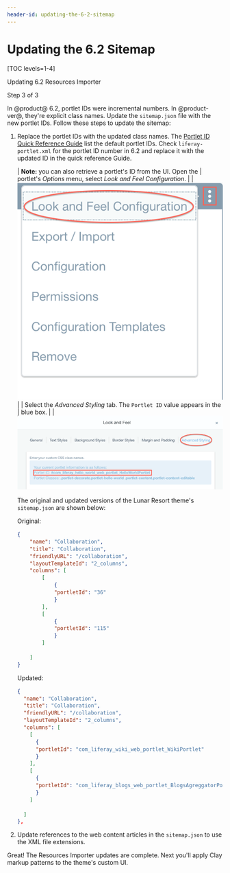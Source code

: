 ```yaml
---
header-id: updating-the-6-2-sitemap
---
```


# Updating the 6.2 Sitemap

[TOC levels=1-4]

<div class="learn-path-step row">
    <p id="stepTitle">Updating 6.2 Resources Importer</p><p>Step 3 of 3</p>
</div>

In @product@ 6.2, portlet IDs were incremental numbers. In @product-ver@, 
they're explicit class names. Update the `sitemap.json` file with the new 
portlet IDs. Follow these steps to update the sitemap:

1.  Replace the portlet IDs with the updated class names. The 
    [Portlet ID Quick Reference Guide](/docs/7-2/reference/-/knowledge_base/r/fully-qualified-portlet-ids) 
    list the default portlet IDs. Check `liferay-portlet.xml` for the portlet ID 
    number in 6.2 and replace it with the updated ID in the quick reference 
    Guide.
    
    | **Note:** you can also retrieve a portlet's ID from the UI. Open the 
    | portlet's *Options* menu, select *Look and Feel Configuration*. 
    | 
    | ![Figure 1: You can find the portlet ID in the *Look and Feel Configuration* menu.](../../../../../images/upgrading-themes-look-and-feel-menu.png)
    | 
    | Select the *Advanced Styling* tab. The `Portlet ID` value appears in the 
    | blue box. 
    | 
    | ![Figure 2: The portlet ID appears within the blue box in the *Advanced Styling* tab.](../../../../../images/upgrading-themes-portlet-id.png)

    The original and updated versions of the Lunar Resort theme's `sitemap.json` 
    are shown below:

    Original:

    ```json
    {
    	"name": "Collaboration",
    	"title": "Collaboration",
    	"friendlyURL": "/collaboration",
    	"layoutTemplateId": "2_columns",
    	"columns": [
    		[
    			{
    			"portletId": "36"
    			}
    		],
    		[
    			{
    			"portletId": "115"
    			}
    		]
    	
    	]
    }
    ```

    Updated:

    ```json
    {
      "name": "Collaboration",
      "title": "Collaboration",
      "friendlyURL": "/collaboration",
      "layoutTemplateId": "2_columns",
      "columns": [
        [
          {
          "portletId": "com_liferay_wiki_web_portlet_WikiPortlet"
          }
        ],
        [
          {
          "portletId": "com_liferay_blogs_web_portlet_BlogsAgreggatorPortlet"
          }
        ]
      
      ]
    },
    ```

2.  Update references to the web content articles in the `sitemap.json` to use 
    the XML file extensions.
    
Great! The Resources Importer updates are complete. Next you'll apply Clay 
markup patterns to the theme's custom UI. 
